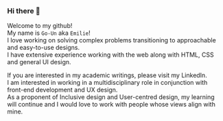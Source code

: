 ### Hi there 👋

Welcome to my github!    
My name is `Go-Un` aka `Emilie`!    
I love working on solving complex problems transitioning to approachable and easy-to-use designs.    
I have extensive experience working with the web along with HTML, CSS and general UI design.  

If you are interested in my academic writings, please visit my LinkedIn.    
I am interested in working in a multidisciplinary role in conjunction with front-end development and UX design.   
As a proponent of Inclusive design and User-centred design, my learning will continue and I would love to work with people whose views align with mine.


<!--
**bearcub3/bearcub3** is a ✨ _special_ ✨ repository because its `README.md` (this file) appears on your GitHub profile.

Here are some ideas to get you started:

- 🔭 I’m currently working on ...
- 🌱 I’m currently learning ...
- 👯 I’m looking to collaborate on ...
- 🤔 I’m looking for help with ...
- 💬 Ask me about ...
- 📫 How to reach me: ...
- 😄 Pronouns: ...
- ⚡ Fun fact: ...
-->

